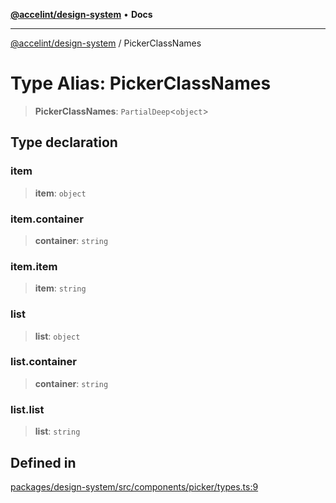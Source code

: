 [**@accelint/design-system**](../README.md) • **Docs**

***

[@accelint/design-system](../README.md) / PickerClassNames

# Type Alias: PickerClassNames

> **PickerClassNames**: `PartialDeep`\<`object`\>

## Type declaration

### item

> **item**: `object`

### item.container

> **container**: `string`

### item.item

> **item**: `string`

### list

> **list**: `object`

### list.container

> **container**: `string`

### list.list

> **list**: `string`

## Defined in

[packages/design-system/src/components/picker/types.ts:9](https://github.com/gohypergiant/standard-toolkit/blob/258694cea8ed8bbd956b3cf5da47c2c9debcf127/packages/design-system/src/components/picker/types.ts#L9)
